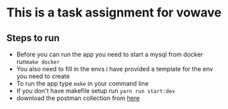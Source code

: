 # This is a task assignment for vowave

## Steps to run

- Before you can run the app you need to start a mysql from docker run`make docker`
- You also need to fill in the envs i have provided a template for the env you need to create
- To run the app type `make` in your command line
- If you don't have makefile setup run `yarn run start:dev`
- download the postman collection from [here](https://drive.google.com/file/d/1mWIyQH_kMI0R1GF9XPZ2W70MzHNprfJ7/view?usp=sharing)
